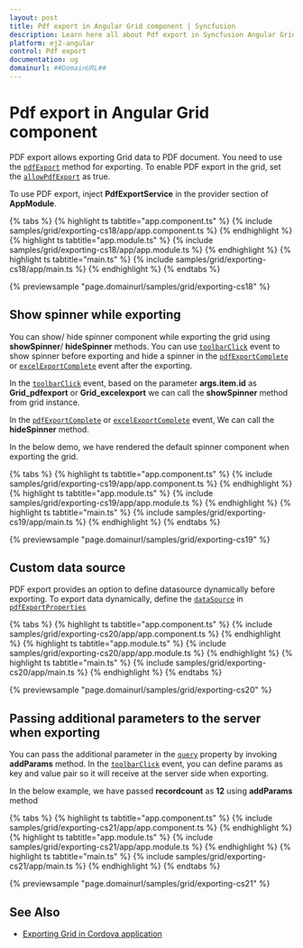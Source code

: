```yaml
---
layout: post
title: Pdf export in Angular Grid component | Syncfusion
description: Learn here all about Pdf export in Syncfusion Angular Grid component of Syncfusion Essential JS 2 and more.
platform: ej2-angular
control: Pdf export 
documentation: ug
domainurl: ##DomainURL##
---
```


# Pdf export in Angular Grid component

PDF export allows exporting Grid data to PDF document. You need to use the [`pdfExport`](https://ej2.syncfusion.com/angular/documentation/api/grid/#pdfexport) method for exporting. To enable PDF export in the grid, set the [`allowPdfExport`](https://ej2.syncfusion.com/angular/documentation/api/grid/#allowpdfexport) as true.

To use PDF export, inject **PdfExportService** in the provider section of **AppModule**.

{% tabs %}
{% highlight ts tabtitle="app.component.ts" %}
{% include samples/grid/exporting-cs18/app/app.component.ts %}
{% endhighlight %}
{% highlight ts tabtitle="app.module.ts" %}
{% include samples/grid/exporting-cs18/app/app.module.ts %}
{% endhighlight %}
{% highlight ts tabtitle="main.ts" %}
{% include samples/grid/exporting-cs18/app/main.ts %}
{% endhighlight %}
{% endtabs %}
  
{% previewsample "page.domainurl/samples/grid/exporting-cs18" %}

## Show spinner while exporting

You can show/ hide spinner component while exporting the grid using **showSpinner**/ **hideSpinner** methods. You can use [`toolbarClick`](https://ej2.syncfusion.com/angular/documentation/api/grid/#toolbarclick) event to show spinner before exporting and hide a spinner in the [`pdfExportComplete`](https://ej2.syncfusion.com/angular/documentation/api/grid/#pdfexportcomplete) or [`excelExportComplete`](https://ej2.syncfusion.com/angular/documentation/api/grid/#excelexportcomplete) event after the exporting.

In the [`toolbarClick`](https://ej2.syncfusion.com/angular/documentation/api/grid/#toolbarclick) event, based on the parameter **args.item.id** as **Grid_pdfexport** or **Grid_excelexport** we can call the **showSpinner** method from grid instance.

In the [`pdfExportComplete`](https://ej2.syncfusion.com/angular/documentation/api/grid/#pdfexportcomplete) or [`excelExportComplete`](https://ej2.syncfusion.com/angular/documentation/api/grid/#excelexportcomplete) event, We can call the **hideSpinner** method.

In the below demo, we have rendered the default spinner component when exporting the grid.

{% tabs %}
{% highlight ts tabtitle="app.component.ts" %}
{% include samples/grid/exporting-cs19/app/app.component.ts %}
{% endhighlight %}
{% highlight ts tabtitle="app.module.ts" %}
{% include samples/grid/exporting-cs19/app/app.module.ts %}
{% endhighlight %}
{% highlight ts tabtitle="main.ts" %}
{% include samples/grid/exporting-cs19/app/main.ts %}
{% endhighlight %}
{% endtabs %}
  
{% previewsample "page.domainurl/samples/grid/exporting-cs19" %}

## Custom data source

PDF export provides an option to define datasource dynamically before exporting. To export data dynamically, define the [`dataSource`](https://ej2.syncfusion.com/angular/documentation/api/grid/pdfExportProperties/#datasource) in [`pdfExportProperties`](https://ej2.syncfusion.com/angular/documentation/api/grid/pdfExportProperties/)

{% tabs %}
{% highlight ts tabtitle="app.component.ts" %}
{% include samples/grid/exporting-cs20/app/app.component.ts %}
{% endhighlight %}
{% highlight ts tabtitle="app.module.ts" %}
{% include samples/grid/exporting-cs20/app/app.module.ts %}
{% endhighlight %}
{% highlight ts tabtitle="main.ts" %}
{% include samples/grid/exporting-cs20/app/main.ts %}
{% endhighlight %}
{% endtabs %}
  
{% previewsample "page.domainurl/samples/grid/exporting-cs20" %}

## Passing additional parameters to the server when exporting

You can pass the additional parameter in the [`query`](https://ej2.syncfusion.com/angular/documentation/api/grid/#query) property by invoking **addParams** method. In the [`toolbarClick`](https://ej2.syncfusion.com/angular/documentation/api/grid/#toolbarclick) event, you can define params as key and value pair so it will receive at the server side when exporting.

In the below example, we have passed **recordcount** as **12** using **addParams** method

{% tabs %}
{% highlight ts tabtitle="app.component.ts" %}
{% include samples/grid/exporting-cs21/app/app.component.ts %}
{% endhighlight %}
{% highlight ts tabtitle="app.module.ts" %}
{% include samples/grid/exporting-cs21/app/app.module.ts %}
{% endhighlight %}
{% highlight ts tabtitle="main.ts" %}
{% include samples/grid/exporting-cs21/app/main.ts %}
{% endhighlight %}
{% endtabs %}
  
{% previewsample "page.domainurl/samples/grid/exporting-cs21" %}

## See Also

* [Exporting Grid in Cordova application](../how-to/exporting-grid-in-cordova-application)